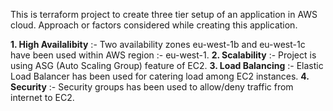This is terraform project to create three tier setup of an application in AWS cloud.
Approach or factors considered while creating this application.

**1. High Availalibity** :- Two availability zones eu-west-1b and eu-west-1c have been used within AWS region :- eu-west-1.
**2. Scalability** :- Project is using ASG (Auto Scaling Group) feature of EC2.
**3. Load Balancing** :- Elastic Load Balancer has been used for catering load among EC2 instances.
**4. Security** :- Security groups has been used to allow/deny traffic from internet to EC2.
